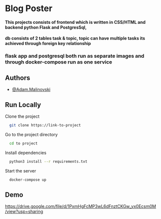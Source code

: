
# Blog Poster

#### This projects consists of frontend which is written in CSS/HTML and backend python Flask and PostgresSql, 

#### db consists of 2 tables task & topic, topic  can have multiple tasks its achieved through foreign key relationship


### flask app and postgresql both run as separate images and through docker-compose run as one service



## Authors

- [@Adam.Malinovski](https://www.github.com/Adammm934)


## Run Locally

Clone the project

```bash
  git clone https://link-to-project
```

Go to the project directory

```bash
  cd to project
```

Install dependencies

```bash
  python3 install --r requirements.txt
```

Start the server

```bash
  docker-compose up
```


## Demo

https://drive.google.com/file/d/1PxmHgFcMP3wL6dFnztCKGw_vx0Ecsm0M/view?usp=sharing

